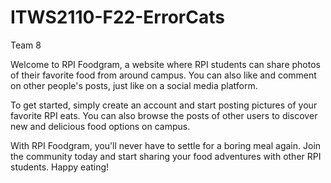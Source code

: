 # ITWS2110-F22-ErrorCats
Team 8

Welcome to RPI Foodgram, a website where RPI students can share photos of their favorite food from around campus. You can also like and comment on other people's posts, just like on a social media platform.

To get started, simply create an account and start posting pictures of your favorite RPI eats. You can also browse the posts of other users to discover new and delicious food options on campus.

With RPI Foodgram, you'll never have to settle for a boring meal again. Join the community today and start sharing your food adventures with other RPI students. Happy eating!
